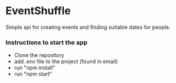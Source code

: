 # EventShuffle

Simple api for creating events and finding suitable dates for people.

### Instructions to start the app

- Clone the repository
- add .env file to the project (found in email)
- run "npm install"
- run "npm start"
